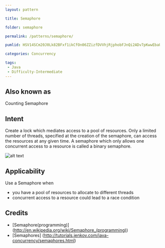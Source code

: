 ```yaml
---
layout: pattern

title: Semaphore

folder: semaphore

permalink: /patterns/semaphore/

pumlid: HSV14SCm20J0Lk82BFxf1ikCfOn06ZZizfDVVhjRjphobFJnQi2ADv7pKwwEbaU6U9q6CPGwbVh8Xy5E7xvvFoNwPVjYGDo2bEC72b5URRgGeFvNqhMirF45

categories: Concurrency

tags: 
 - Java
 - Difficulty-Intermediate
---
```


## Also known as
Counting Semaphore

## Intent
Create a lock which mediates access to a pool of resources. 
Only a limited number of threads, specified at the creation 
of the semaphore, can access the resources at any given time.
A semaphore which only allows one concurrent access to a resource
is called a binary semaphore.

![alt text](./etc/semaphore.png "Semaphore")

## Applicability
Use a Semaphore when 

* you have a pool of resources to allocate to different threads
* concurrent access to a resource could lead to a race condition 

## Credits

* [Semaphore(programming)] (http://en.wikipedia.org/wiki/Semaphore_(programming))
* [Semaphores] (http://tutorials.jenkov.com/java-concurrency/semaphores.html)
